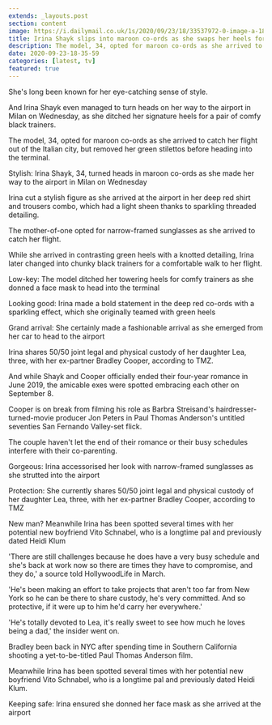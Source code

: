 ```yaml
---
extends: _layouts.post
section: content
image: https://i.dailymail.co.uk/1s/2020/09/23/18/33537972-0-image-a-18_1600881947710.jpg 
title: Irina Shayk slips into maroon co-ords as she swaps her heels for trainers at the airport in Milan 
description: The model, 34, opted for maroon co-ords as she arrived to catch her flight out of Milan on Wednesday. but removed her green stilettos in favour of trainers before heading into the terminal. 
date: 2020-09-23-18-35-59 
categories: [latest, tv] 
featured: true 
--- 
```

She's long been known for her eye-catching sense of style.

And Irina Shayk even managed to turn heads on her way to the airport in Milan on Wednesday, as she ditched her signature heels for a pair of comfy black trainers.

The model, 34, opted for maroon co-ords as she arrived to catch her flight out of the Italian city, but removed her green stilettos before heading into the terminal.

Stylish: Irina Shayk, 34, turned heads in maroon co-ords as she made her way to the airport in Milan on Wednesday

Irina cut a stylish figure as she arrived at the airport in her deep red shirt and trousers combo, which had a light sheen thanks to sparkling threaded detailing.

The mother-of-one opted for narrow-framed sunglasses as she arrived to catch her flight.

While she arrived in contrasting green heels with a knotted detailing, Irina later changed into chunky black trainers for a comfortable walk to her flight.

Low-key: The model ditched her towering heels for comfy trainers as she donned a face mask to head into the terminal

Looking good: Irina made a bold statement in the deep red co-ords with a sparkling effect, which she originally teamed with green heels

Grand arrival: She certainly made a fashionable arrival as she emerged from her car to head to the airport

Irina shares 50/50 joint legal and physical custody of her daughter Lea, three, with her ex-partner Bradley Cooper, according to TMZ. 

And while Shayk and Cooper officially ended their four-year romance in June 2019, the amicable exes were spotted embracing each other on September 8. 

Cooper is on break from filming his role as Barbra Streisand's hairdresser-turned-movie producer Jon Peters in Paul Thomas Anderson's untitled seventies San Fernando Valley-set flick. 

The couple haven't let the end of their romance or their busy schedules interfere with their co-parenting.

Gorgeous: Irina accessorised her look with narrow-framed sunglasses as she strutted into the airport

Protection: She currently shares 50/50 joint legal and physical custody of her daughter Lea, three, with her ex-partner Bradley Cooper, according to TMZ

New man? Meanwhile Irina has been spotted several times with her potential new boyfriend Vito Schnabel, who is a longtime pal and previously dated Heidi Klum

'There are still challenges because he does have a very busy schedule and she's back at work now so there are times they have to compromise, and they do,' a source told HollywoodLife in March. 

'He's been making an effort to take projects that aren't too far from New York so he can be there to share custody, he's very committed. And so protective, if it were up to him he'd carry her everywhere.'

'He's totally devoted to Lea, it's really sweet to see how much he loves being a dad,' the insider went on. 

Bradley been back in NYC after spending time in Southern California shooting a yet-to-be-titled Paul Thomas Anderson film.

Meanwhile Irina has been spotted several times with her potential new boyfriend Vito Schnabel, who is a longtime pal and previously dated Heidi Klum.

Keeping safe: Irina ensured she donned her face mask as she arrived at the airport

